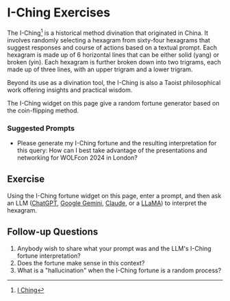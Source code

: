 # I-Ching Exercises
The I-Ching[^WIKI] is a historical method divination that originated in China. It involves
randomly selecting a hexagram from sixty-four hexagrams that suggest responses
and course of actions based on a textual prompt. Each hexagram is made up of 6 horizontal
lines that can be either solid (yang) or broken (yin). Each hexagram is further broken down 
into two trigrams, each made up of three lines, with an upper trigram and a lower trigram. 

Beyond its use as a divination tool, the I-Ching is also a Taoist philosophical work offering insights and practical wisdom.

The I-Ching widget on this page give a random fortune generator based on the coin-flipping 
method.

### Suggested Prompts
- Please generate my I-Ching fortune and the resulting interpretation for this query:
  How can I best take advantage of the presentations and networking for WOLFcon 2024 in London? 

## Exercise
Using the I-Ching fortune widget on this page, enter a prompt, and then
ask an LLM ([ChatGPT][CHATGPT], [Google Gemini][GEMINI], [Claude][CLAUDE], or a 
[LLaMA][LLAMA]) to interpret the hexagram.

## Follow-up Questions
1. Anybody wish to share what your prompt was and the LLM's I-Ching fortune interpretation? 
1. Does the fortune make sense in this context? 
1. What is a "hallucination" when the  I-Ching fortune is a random process?

[^WIKI]: [I Ching](https://en.wikipedia.org/wiki/I_Ching)

[CHATGPT]: https://chatgpt.com/
[CLAUDE]: https://www.anthropic.com/claude
[GEMINI]: https://gemini.google.com/app
[LLAMA]: https://ai.meta.com/
